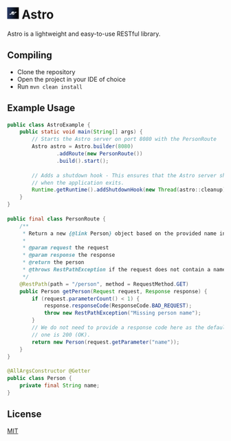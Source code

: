 # ![Astro](assets/logo.jpg) Astro
Astro is a lightweight and easy-to-use RESTful library.

## Compiling
- Clone the repository
- Open the project in your IDE of choice
- Run `mvn clean install`

## Example Usage
```java
public class AstroExample {
    public static void main(String[] args) {
        // Starts the Astro server on port 8080 with the PersonRoute
        Astro astro = Astro.builder(8080)
                .addRoute(new PersonRoute())
                .build().start();

        // Adds a shutdown hook - This ensures that the Astro server shuts down correctly
        // when the application exits.
        Runtime.getRuntime().addShutdownHook(new Thread(astro::cleanup));
    }
}

public final class PersonRoute {
    /**
     * Return a new {@link Person} object based on the provided name in the request.
     *
     * @param request the request
     * @param response the response
     * @return the person
     * @throws RestPathException if the request does not contain a name
     */
    @RestPath(path = "/person", method = RequestMethod.GET)
    public Person getPerson(Request request, Response response) {
        if (request.parameterCount() < 1) {
            response.responseCode(ResponseCode.BAD_REQUEST);
            throw new RestPathException("Missing person name");
        }
        // We do not need to provide a response code here as the default
        // one is 200 (OK).
        return new Person(request.getParameter("name"));
    }
}

@AllArgsConstructor @Getter
public class Person {
    private final String name;
}
```

## License
[MIT](https://choosealicense.com/licenses/mit/)
